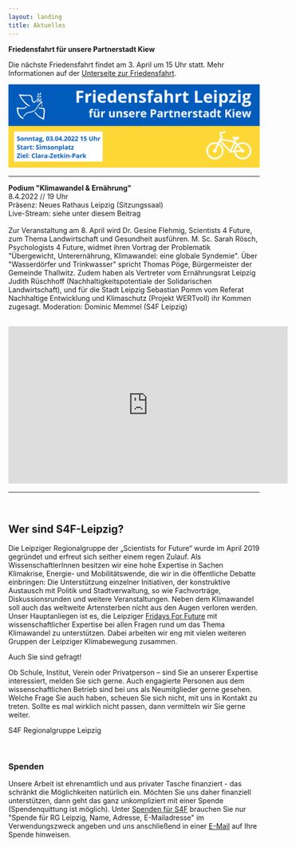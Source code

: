 ```yaml
---
layout: landing
title: Aktuelles
---
```


<b>Friedensfahrt für unsere Partnerstadt Kiew</b>
<br>

Die nächste Friedensfahrt findet am 3. April um 15 Uhr statt. Mehr Informationen auf der <a href="https://s4f-leipzig.de/friedensfahrt/" target="blank">Unterseite zur Friedensfahrt</a>.

<img src="/images/Friedensfahrt-2022-04-03.png"> 

<hr>

<b>Podium "Klimawandel & Ernährung"</b>
<br>
8.4.2022 // 19 Uhr
<br>
Präsenz: Neues Rathaus Leipzig (Sitzungssaal)
<br>
Live-Stream: siehe unter diesem Beitrag
<br>
<br>
Zur Veranstaltung am 8. April wird Dr. Gesine Flehmig, Scientists 4 Future, zum Thema Landwirtschaft und Gesundheit ausführen. M. Sc. Sarah Rösch, Psychologists 4 Future, widmet ihren Vortrag der Problematik "Übergewicht, Unterernährung, Klimawandel: eine globale Syndemie". Über "Wasserdörfer und Trinkwasser" spricht Thomas Pöge, Bürgermeister der Gemeinde Thallwitz. Zudem haben als Vertreter vom Ernährungsrat Leipzig Judith Rüschhoff (Nachhaltigkeitspotentiale der Solidarischen Landwirtschaft), und für die Stadt Leipzig Sebastian Pomm vom Referat Nachhaltige Entwicklung und Klimaschutz (Projekt WERTvoll) ihr Kommen zugesagt.
Moderation: Dominic Memmel (S4F Leipzig)
<br><br>
<iframe width="560" height="315" src="https://www.youtube.com/embed/cEEl9JXYnjE" title="YouTube video player" frameborder="0" allow="accelerometer; autoplay; clipboard-write; encrypted-media; gyroscope; picture-in-picture" allowfullscreen></iframe>

 

<hr>

<br>
<h2>Wer sind S4F-Leipzig?</h2>

Die Leipziger Regionalgruppe der „Scientists for Future“ wurde im April 2019 gegründet und erfreut sich seither einem regen Zulauf. Als WissenschaftlerInnen besitzen wir eine hohe Expertise in Sachen Klimakrise, Energie- und Mobilitätswende, die wir in die öffentliche Debatte einbringen: Die Unterstützung einzelner Initiativen, der konstruktive Austausch mit Politik und Stadtverwaltung, so wie Fachvorträge, Diskussionsrunden und weitere Veranstaltungen. Neben dem Klimawandel soll auch das weltweite Artensterben nicht aus den Augen verloren werden. Unser Hauptanliegen ist es, die Leipziger <a href="https://fffleipzig.de/" target="blank">Fridays For Future</a> mit wissenschaftlicher Expertise bei allen Fragen rund um das Thema Klimawandel zu unterstützen. Dabei arbeiten wir eng mit vielen weiteren Gruppen der Leipziger Klimabewegung zusammen.

Auch Sie sind gefragt! 

Ob Schule, Institut, Verein oder Privatperson – sind Sie an unserer Expertise interessiert, melden Sie sich gerne. Auch engagierte Personen aus dem wissenschaftlichen Betrieb sind bei uns als Neumitglieder gerne gesehen. Welche Frage Sie auch haben, scheuen Sie sich nicht, mit uns in Kontakt zu treten. Sollte es mal wirklich nicht passen, dann vermitteln wir Sie gerne weiter.

S4F Regionalgruppe Leipzig

<br>

<h3>Spenden</h3>

Unsere Arbeit ist ehrenamtlich und aus privater Tasche finanziert - das schränkt die Möglichkeiten natürlich ein. Möchten Sie uns daher finanziell unterstützen, dann geht das ganz unkompliziert mit einer Spende (Spendenquittung ist möglich). Unter <a href="https://de.scientists4future.org/ueber-uns/spenden/">Spenden für S4F</a> brauchen Sie nur "Spende für RG Leipzig, Name, Adresse, E-Mailadresse" im Verwendungszweck angeben und uns anschließend in einer <a href="mailto:leipzig@scientists4future.org">E-Mail</a> auf Ihre Spende hinweisen.
